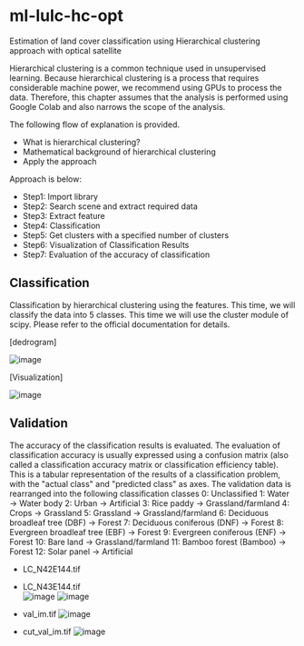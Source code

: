 # ml-lulc-hc-opt
Estimation of land cover classification using Hierarchical clustering approach with optical satellite

Hierarchical clustering is a common technique used in unsupervised learning. Because hierarchical clustering is a process that requires considerable machine power, we recommend using GPUs to process the data. Therefore, this chapter assumes that the analysis is performed using Google Colab and also narrows the scope of the analysis.

The following flow of explanation is provided.

- What is hierarchical clustering?
- Mathematical background of hierarchical clustering
- Apply the approach

Approach is below:
- Step1: Import library
- Step2: Search scene and extract required data
- Step3: Extract feature
- Step4: Classification
- Step5: Get clusters with a specified number of clusters
- Step6: Visualization of Classification Results
- Step7: Evaluation of the accuracy of classification

## Classification
Classification by hierarchical clustering using the features. This time, we will classify the data into 5 classes. This time we will use the cluster module of scipy. Please refer to the official documentation for details.

[dedrogram]

![image](https://github.com/jutak0228/ml-lulc-hc-opt/assets/159540763/c71f68bb-8753-4a22-ac79-090819d1b6dc)

[Visualization]

![image](https://github.com/jutak0228/ml-lulc-hc-opt/assets/159540763/0debefd0-07f4-48c2-923d-237dd0b54691)

## Validation
The accuracy of the classification results is evaluated. The evaluation of classification accuracy is usually expressed using a confusion matrix (also called a classification accuracy matrix or classification efficiency table). This is a tabular representation of the results of a classification problem, with the "actual class" and "predicted class" as axes.
The validation data is rearranged into the following classification classes
0: Unclassified
1: Water → Water body
2: Urban → Artificial
3: Rice paddy → Grassland/farmland
4: Crops → Grassland
5: Grassland → Grassland/farmland
6: Deciduous broadleaf tree (DBF) → Forest
7: Deciduous coniferous (DNF) → Forest
8: Evergreen broadleaf tree (EBF) → Forest
9: Evergreen coniferous (ENF) → Forest
10: Bare land → Grassland/farmland
11: Bamboo forest (Bamboo) → Forest
12: Solar panel → Artificial

-   LC_N42E144.tif
-   LC_N43E144.tif  
![image](https://github.com/jutak0228/ml-lulc-hc-opt/assets/159540763/7b53b139-6a2d-495a-858b-02c2e0a6973c)
![image](https://github.com/jutak0228/ml-lulc-hc-opt/assets/159540763/7ead089e-f691-44e7-8df6-34949ca7ed4d)

- val_im.tif
![image](https://github.com/jutak0228/ml-lulc-hc-opt/assets/159540763/46615d02-ba7c-4078-92bc-bb108baf998c)

- cut_val_im.tif
![image](https://github.com/jutak0228/ml-lulc-hc-opt/assets/159540763/c2ac1afe-4120-4fd8-9e1b-e753a8061f6a)
